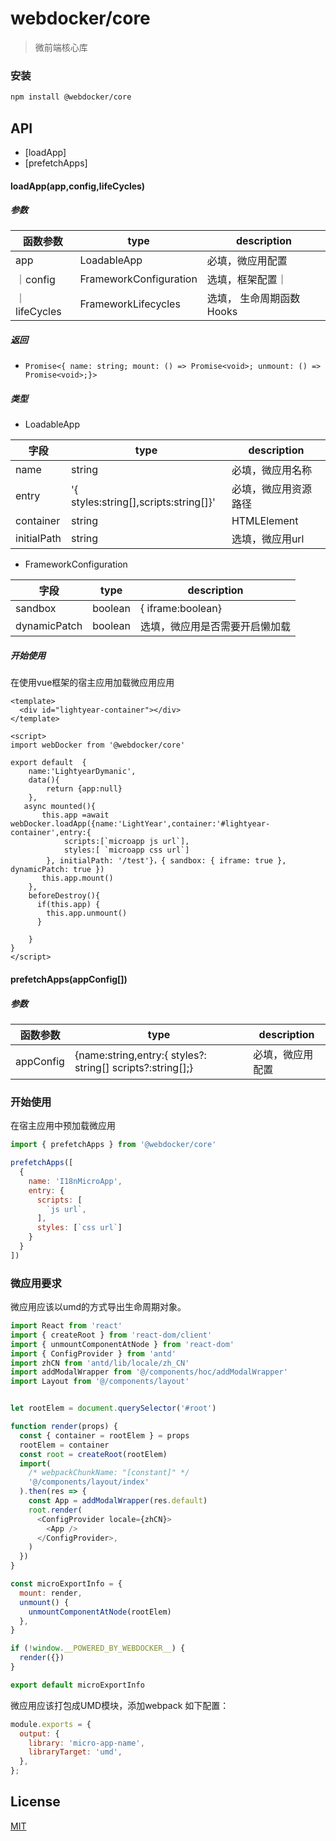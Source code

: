 
# webdocker/core

> 微前端核心库


### 安装

```bash
npm install @webdocker/core 
```


## API

  - [loadApp]
  - [prefetchApps]

#### loadApp(app,config,lifeCycles)

##### 参数

| 函数参数 | type | description |
| ------ | --------- | --------------- |
| app | LoadableApp  | 必填，微应用配置 |
｜config| FrameworkConfiguration| 选填，框架配置｜
｜lifeCycles| FrameworkLifecycles|选填， 生命周期函数Hooks|

##### 返回
- `Promise<{ name: string; mount: () => Promise<void>; unmount: () => Promise<void>;}>`

##### 类型

- LoadableApp
  
| 字段 | type | description |
| ------ | --------- | --------------- |
| name | string  | 必填，微应用名称 |
| entry| '{ styles:string[],scripts:string[]}' | 必填，微应用资源路径 
| container| string | HTMLElement| 必填，微应用容器 |
| initialPath | string | 选填，微应用url |


- FrameworkConfiguration

| 字段 | type | description |
| ------ | --------- | --------------- |
| sandbox | boolean | { iframe:boolean}  | 选填，沙箱类型 |
| dynamicPatch | boolean | 选填，微应用是否需要开启懒加载


##### 开始使用

在使用vue框架的宿主应用加载微应用应用

```vue
<template>
  <div id="lightyear-container"></div>
</template>

<script>
import webDocker from '@webdocker/core'

export default  {
    name:'LightyearDymanic',
    data(){
        return {app:null}
    },
   async mounted(){
       this.app =await webDocker.loadApp({name:'LightYear',container:'#lightyear-container',entry:{
            scripts:[`microapp js url`],
            styles:[ `microapp css url`]
        }, initialPath: '/test'}，{ sandbox: { iframe: true }, dynamicPatch: true })
       this.app.mount()
    },
    beforeDestroy(){
      if(this.app) {
        this.app.unmount()
      }
     
    }
}
</script>

```


#### prefetchApps(appConfig[])

##### 参数

| 函数参数 | type | description |
| ------ | --------- |  ---------------  |
| appConfig | {name:string,entry:{ styles?: string[] scripts?:string[];} | 必填，微应用配置 |


### 开始使用

在宿主应用中预加载微应用

```javascript
import { prefetchApps } from '@webdocker/core'

prefetchApps([
  {
    name: 'I18nMicroApp',
    entry: {
      scripts: [
        `js url`,
      ],
      styles: [`css url`]
    }
  }
])
```




### 微应用要求

微应用应该以umd的方式导出生命周期对象。

```javascript
import React from 'react'
import { createRoot } from 'react-dom/client'
import { unmountComponentAtNode } from 'react-dom'
import { ConfigProvider } from 'antd'
import zhCN from 'antd/lib/locale/zh_CN'
import addModalWrapper from '@/components/hoc/addModalWrapper'
import Layout from '@/components/layout'


let rootElem = document.querySelector('#root')

function render(props) {
  const { container = rootElem } = props
  rootElem = container
  const root = createRoot(rootElem)
  import(
    /* webpackChunkName: "[constant]" */
    '@/components/layout/index'
  ).then(res => {
    const App = addModalWrapper(res.default)
    root.render(
      <ConfigProvider locale={zhCN}>
        <App />
      </ConfigProvider>,
    )
  })
}

const microExportInfo = {
  mount: render,
  unmount() {
    unmountComponentAtNode(rootElem)
  },
}

if (!window.__POWERED_BY_WEBDOCKER__) {
  render({})
}

export default microExportInfo

```

微应用应该打包成UMD模块，添加webpack 如下配置：

```javascript
module.exports = {
  output: {
    library: 'micro-app-name',
    libraryTarget: 'umd',
  },
};
```

## License

[MIT](LICENSE)
